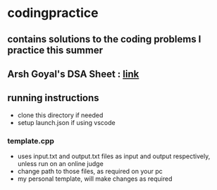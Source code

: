 # codingpractice

## contains solutions to the coding problems I practice this summer

## Arsh Goyal's DSA Sheet : [link](https://docs.google.com/spreadsheets/d/1_W5frvfC_dwlwIWayRa1tb3Qs28LlqIkMceh3MUUprY/edit?usp=sharing)

## running instructions

- clone this directory if needed
- setup launch.json if using vscode

### template.cpp

- uses input.txt and output.txt files as input and output respectively, unless run on an online judge
- change path to those files, as required on your pc
- my personal template, will make changes as required
